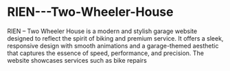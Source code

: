 # RIEN---Two-Wheeler-House
RIEN – Two Wheeler House is a modern and stylish garage website designed to reflect the spirit of biking and premium service. It offers a sleek, responsive design with smooth animations and a garage-themed aesthetic that captures the essence of speed, performance, and precision. The website showcases services such as bike repairs
